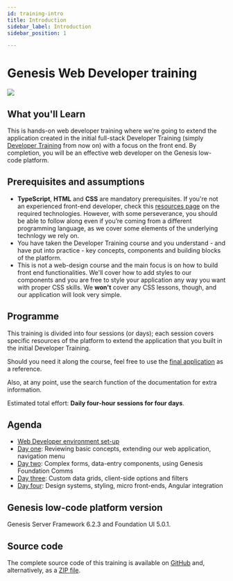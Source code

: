```yaml
---
id: training-intro
title: Introduction
sidebar_label: Introduction
sidebar_position: 1

---
```

# Genesis Web Developer training
![](/img/dev-training-book-cover.png)

## What you'll Learn​

This is hands-on web developer training where we're going to extend the application created in the initial full-stack Developer Training (simply [Developer Training](/getting-started/developer-training/training-intro/) from now on) with a focus on the front end. By completion, you will be an effective web developer on the Genesis low-code platform.

## Prerequisites and assumptions

- **TypeScript**, **HTML** and **CSS** are mandatory prerequisites.​ If you're not an experienced front-end developer, check this [resources page](/web/basics/prerequisites/#additional-resources) on the required technologies. However, with some perseverance, you should be able to follow along even if you’re coming from a different programming language, as we cover some elements of the underlying technlogy we rely on.
- You have taken the Developer Training course and you understand - and have put into practice - key concepts, components and building blocks of the platform.
- This is not a web-design course and the main focus is on how to build front end functionalities. We'll cover how to add styles to our components and you are free to style your application any way you want with proper CSS skills. We **won't** cover any CSS lessons, though, and our application will look very simple.

## Programme

This training is divided into four sessions (or days); each session covers specific resources of the platform to extend the application that you built in the initial Developer Training.

Should you need it along the course, feel free to use the [final application](#source-code) as a reference.

Also, at any point, use the search function of the documentation for extra information.

Estimated total effort: <b>Daily four-hour sessions for four days</b>.

## Agenda

- [Web Developer environment set-up](/getting-started/web-training/web-training-environment-setup/)
- [Day one](/getting-started/web-training/web-training-day1/): Reviewing basic concepts, extending our web application, navigation menu
- [Day two](/getting-started/web-training/web-training-day2/): Complex forms, data-entry components, using Genesis Foundation Comms
- [Day three](/getting-started/web-training/web-training-day3/): Custom data grids, client-side options and filters
- [Day four](/getting-started/web-training/web-training-day4/): Design systems, styling, micro front-ends, Angular integration

## Genesis low-code platform version
Genesis Server Framework 6.2.3 and Foundation UI 5.0.1.

## Source code
The complete source code of this training is available on [GitHub](https://github.com/genesiscommunitysuccess/web-training/tree/final) and, alternatively, as a [ZIP file](https://genesisglobal.jfrog.io/artifactory/community-uploads/web-training-gama.zip).
